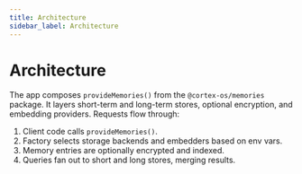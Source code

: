 ```yaml
---
title: Architecture
sidebar_label: Architecture
---
```


# Architecture

The app composes `provideMemories()` from the `@cortex-os/memories` package. It layers short-term and long-term stores, optional encryption, and embedding providers. Requests flow through:

1. Client code calls `provideMemories()`.
2. Factory selects storage backends and embedders based on env vars.
3. Memory entries are optionally encrypted and indexed.
4. Queries fan out to short and long stores, merging results.

